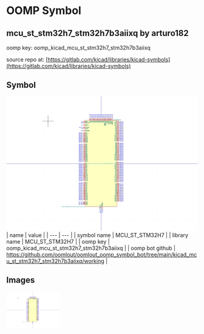 # OOMP Symbol  
## mcu_st_stm32h7_stm32h7b3aiixq  by arturo182  
  
oomp key: oomp_kicad_mcu_st_stm32h7_stm32h7b3aiixq  
  
source repo at: [https://gitlab.com/kicad/libraries/kicad-symbols](https://gitlab.com/kicad/libraries/kicad-symbols)  
## Symbol  
  
[![working.png](working_600.png)](working.png)  
| name | value | 
| --- | --- | 
| symbol name | MCU_ST_STM32H7 | 
| library name | MCU_ST_STM32H7 | 
| oomp key | oomp_kicad_mcu_st_stm32h7_stm32h7b3aiixq | 
| oomp bot github | https://github.com/oomlout/oomlout_oomp_symbol_bot/tree/main/kicad_mcu_st_stm32h7_stm32h7b3aiixq/working | 
## Images  
  
[![working.png](working_140.png)](working.png)  
